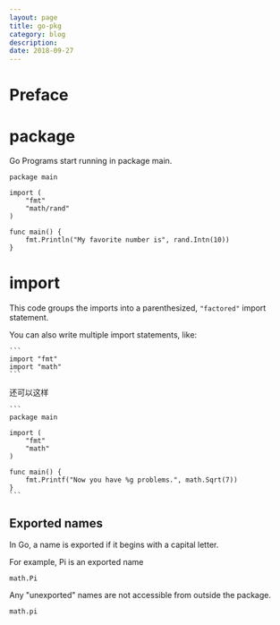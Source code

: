 ```yaml
---
layout: page
title: go-pkg
category: blog
description: 
date: 2018-09-27
---
```

# Preface

# package
Go Programs start running in package main.


	package main

	import (
		"fmt"
		"math/rand"
	)

	func main() {
		fmt.Println("My favorite number is", rand.Intn(10))
	}

# import
This code groups the imports into a parenthesized, `"factored"` import statement.

You can also write multiple import statements, like:

	```
	import "fmt"
	import "math"
	```

还可以这样

	```
	package main

	import (
		"fmt"
		"math"
	)

	func main() {
		fmt.Printf("Now you have %g problems.", math.Sqrt(7))
	}
	```
## Exported names
In Go, a name is exported if it begins with a capital letter. 

For example, Pi is an exported name

	math.Pi

Any "unexported" names are not accessible from outside the package.

	math.pi